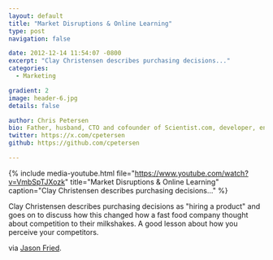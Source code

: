 ```yaml
---
layout: default
title: "Market Disruptions & Online Learning"
type: post
navigation: false

date: 2012-12-14 11:54:07 -0800
excerpt: "Clay Christensen describes purchasing decisions..."
categories:
  - Marketing

gradient: 2
image: header-6.jpg
details: false

author: Chris Petersen
bio: Father, husband, CTO and cofounder of Scientist.com, developer, entrepreneur and technologist.
twitter: https://x.com/cpetersen
github: https://github.com/cpetersen

---
```


{% include media-youtube.html file="https://www.youtube.com/watch?v=VmbSpTJXozk" title="Market Disruptions & Online Learning" caption="Clay Christensen describes purchasing decisions..." %}

Clay Christensen describes purchasing decisions as "hiring a product" and goes on to discuss how this changed how a fast food company thought about competition to their milkshakes. A good lesson about how you perceive your competitors.

via  [Jason Fried](https://twitter.com/jasonfried/status/279638214829023232).
